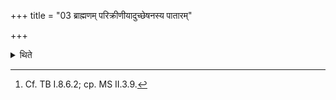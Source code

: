 +++
title = "03 ब्राह्मणम् परिक्रीणीयादुच्छेषनस्य पातारम्"

+++

<details><summary>थिते</summary>

3. (The sacrificer) should hire a Brahmin to drink the remnant (of the Surā).[^1]  

[^1]: Cf. TB I.8.6.2; cp. MS II.3.9. 
</details>

